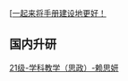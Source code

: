 [[一起来将手册建设地更好！](preface/Sharing_experience.md)

## 国内升研
[21级-学科教学（思政）-赖思妍](毕业校友篇/国内升研/21级-学科教学（思政）-赖思妍.md)
